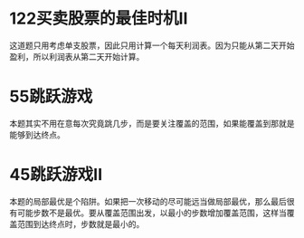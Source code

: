 # 122买卖股票的最佳时机II
这道题只用考虑单支股票，因此只用计算一个每天利润表。因为只能从第二天开始盈利，所以利润表从第二天开始计算。

# 55跳跃游戏
本题其实不用在意每次究竟跳几步，而是要关注覆盖的范围，如果能覆盖到那就是能够到达终点。

# 45跳跃游戏II
本题的局部最优是个陷阱。如果把一次移动的尽可能远当做局部最优，那么最后很有可能步数不是最优。要从覆盖范围出发，以最小的步数增加覆盖范围，这样当覆盖范围到达终点时，步数就是最小的。